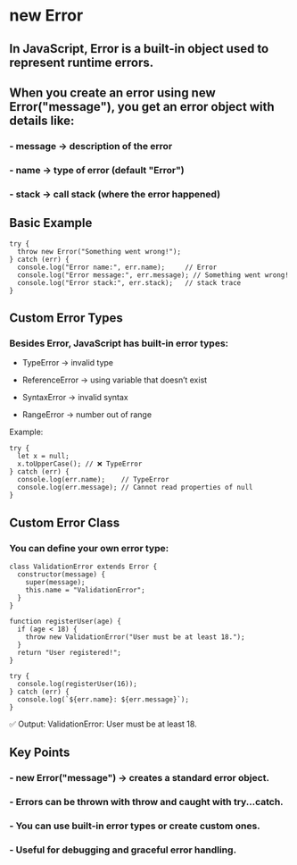 # new Error

## In JavaScript, Error is a built-in object used to represent runtime errors.
## When you create an error using new Error("message"), you get an error object with details like:

### - message → description of the error

### - name → type of error (default "Error")

### - stack → call stack (where the error happened)

## Basic Example
```
try {
  throw new Error("Something went wrong!");
} catch (err) {
  console.log("Error name:", err.name);     // Error
  console.log("Error message:", err.message); // Something went wrong!
  console.log("Error stack:", err.stack);   // stack trace
}
```

## Custom Error Types

### Besides Error, JavaScript has built-in error types:

 - TypeError → invalid type

 - ReferenceError → using variable that doesn’t exist

 - SyntaxError → invalid syntax

 - RangeError → number out of range

Example:
```
try {
  let x = null;
  x.toUpperCase(); // ❌ TypeError
} catch (err) {
  console.log(err.name);    // TypeError
  console.log(err.message); // Cannot read properties of null
}
```
## Custom Error Class

### You can define your own error type:
```
class ValidationError extends Error {
  constructor(message) {
    super(message);
    this.name = "ValidationError";
  }
}

function registerUser(age) {
  if (age < 18) {
    throw new ValidationError("User must be at least 18.");
  }
  return "User registered!";
}

try {
  console.log(registerUser(16));
} catch (err) {
  console.log(`${err.name}: ${err.message}`);
}
```

✅ Output:
ValidationError: User must be at least 18.

## Key Points
### - new Error("message") → creates a standard error object.
### - Errors can be thrown with throw and caught with try...catch.
### - You can use built-in error types or create custom ones.
### - Useful for debugging and graceful error handling.
